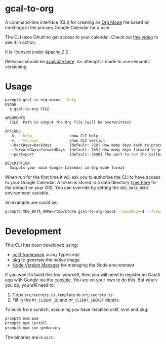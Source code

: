 # gcal-to-org
A command-line interface (CLI) for creating an [Org Mode](https://orgmode.org/) file based on meetings in the primary Google Calendar for a user.

The CLI uses OAuth to get access to your calendar. Check out [this video](https://youtu.be/mEgzs_NfEyw) to see it in action.

It is licensed under [Apache 2.0](LICENSE).

Releases should be [available here](releases). An attempt is made to use semantic versioning.

# Usage

```bash
prompt% gcal-to-org-macos --help
USAGE
  $ gcal-to-org FILE

ARGUMENTS
  FILE  Path to output the Org file (will be overwritten)

OPTIONS
  -h, --help                 show CLI help
  -v, --version              show CLI version
  --backDays=backDays        [default: 720] How many days back to process events.
  --forwardDays=forwardDays  [default: 365] How many days forward to process events.
  --port=port                [default: 3000] The port to run the callback server on localhost.

DESCRIPTION
  Outputs your main Google Calendar in Org mode format
```

When run for the first time it will ask you to authorise the CLI to have access to your Google Calendar. A token is stored in a data directory ([see here](https://oclif.io/docs/config) for the default on your OS). You can override by setting the `XDG_DATA_HOME` environment variable.

An example use could be:

```bash
prompt% XDG_DATA_HOME=/tmp/store gcal-to-org-macos --backDays=1 --forwardDays=1 /tmp/org.org
```

# Development

This CLI has been developed using:
- [oclif framework](https://oclif.io/docs/introduction) using Typescript
- [pkg](https://github.com/vercel/pkg) to generate the native image
- [Node Version Manager](https://github.com/nvm-sh/nvm) for managing the Node environment

If you want to build this tool yourself, then you will need to register an Oauth app with Google via the [console](https://console.cloud.google.com/getting-started). You are on your own to do this. But when you do, you will need to:
1. Copy `src/secrets.ts.template` to `src/secrets.ts`
2. Fill in the `MY_CLIENT_ID` and `MY_CLIENT_SECRET` details.

To build from scratch, assuming you have installed oclif, nvm and pkg:

```bash
prompt% nvm use
prompt% npm install
prompt% npm run genbinary
```

The binaries are in `dist`.
